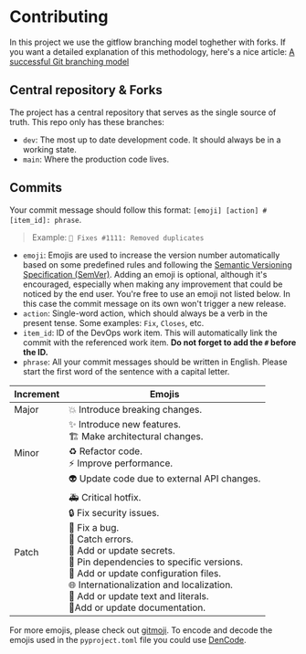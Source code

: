 # Contributing
In this project we use the gitflow branching model toghether with forks. If you want a detailed explanation of this methodology, here's a nice article: [A successful Git branching model](https://nvie.com/posts/a-successful-git-branching-model/)

## Central repository & Forks
The project has a central repository that serves as the single source of truth. This repo only has these branches:
- `dev`: The most up to date development code. It should always be in a working state.
- `main`: Where the production code lives.

## Commits

Your commit message should follow this format: `[emoji] [action] #[item_id]: phrase`.
> Example: `🐛 Fixes #1111: Removed duplicates`

- `emoji`: Emojis are used to increase the version number automatically based on some predefined rules and following the [Semantic Versioning Specification (SemVer)](https://semver.org/). Adding an emoji is optional, although it's encouraged, especially when making any improvement that could be noticed by the end user. You're free to use an emoji not listed below. In this case the commit message on its own won't trigger a new release.
- `action`: Single-word action, which should always be a verb in the present tense. Some examples: `Fix`, `Closes`, etc.
- `item_id`: ID of the DevOps work item. This will automatically link the commit with the referenced work item. **Do not forget to add the `#` before the ID.**
- `phrase`: All your commit messages should be written in English. Please start the first word of the sentence with a capital letter.

|Increment|Emojis|
|-|-|
|Major|💥 Introduce breaking changes.|
|Minor|✨ Introduce new features.<br/>🏗️ Make architectural changes.<br/>♻️ Refactor code.<br/>⚡️ Improve performance.<br/>👽️ Update code due to external API changes.|
|Patch|🚑️ Critical hotfix.<br/>🔒️ Fix security issues.<br/>🐛 Fix a bug.<br/>🥅 Catch errors.<br/>🔐 Add or update secrets.<br/>📌 Pin dependencies to specific versions.<br/>🔧 Add or update configuration files.<br/>🌐 Internationalization and localization.<br/>💬 Add or update text and literals.<br/>📝Add or update documentation.|

For more emojis, please check out [gitmoji](https://gitmoji.dev/).
To encode and decode the emojis used in the `pyproject.toml` file you could use [DenCode](https://dencode.com/).

